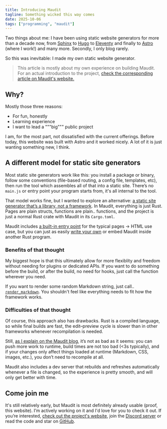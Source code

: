 ```yaml
---
title: Introducing Maudit
tagline: Something wicked this way comes
date: 2025-10-06
tags: ["programming", "maudit"]
---
```


Two things about me: I have been using static website generators for more than a decade now, from [Sphinx](https://www.sphinx-doc.org/en/master/) to [Hugo](https://gohugo.io) to [Eleventy](https://www.11ty.dev/) and finally to [Astro](https://astro.build/) (where I work!) and many more. Secondly, I only blog rarely.

So this was inevitable: I made my own static website generator.

> This article is mostly about my own experience on building Maudit. For an actual introduction to the project, [check the corresponding article on Maudit's website.](https://maudit.org/news/maudit01)

## Why?

Mostly those three reasons:

- For fun, honestly
- Learning experience
- I want to lead a """big""" public project

I am, for the most part, not dissatisfied with the current offerings. Before today, this website was built with Astro and it worked nicely. A lot of it is just wanting something new, I think.

## A different model for static site generators

Most static site generators work like this: you install a package or binary, follow some conventions (file-based routing, a config file, templates, etc), then run the tool which assembles all of that into a static site. There’s no `main.js` or entry point your program starts from, it's all internal to the tool.

That model works fine, but I wanted to explore an alternative: [a static site generator that’s a library, not a framework](https://maudit.org/docs/philosophy/#maudit-is-a-library-not-a-framework). In Maudit, everything is just Rust. Pages are plain structs, functions are plain.. functions, and the project is just a normal Rust crate with Maudit in its `Cargo.toml`.

Maudit includes [a built-in entry point](https://maudit.org/docs/entrypoint/) for the typical pages -> HTML use case, but you can just as easily [write your own](https://maudit.org/docs/library/) or embed Maudit inside another Rust program.

### Benefits of that thought

My biggest hope is that this ultimately allow for more flexiblity and freedom without needing for plugins or dedicated APIs. If you want to do something before the build, or after the build, no need for hooks, just call the function wherever you need. 

If you want to render some random Markdown string, just call.. [`render_markdown`](https://docs.rs/maudit/latest/maudit/content/markdown/fn.render_markdown.html). You shouldn't feel like everything needs to fit how the framework works.

### Difficulties of that thought

Of course, this approach also has drawbacks. Rust is a compiled language, so while final builds are fast, the edit–preview cycle is slower than in other frameworks whenever recompilation is needed.

Still, [as I explain on the Maudit blog](https://maudit.org/news/maudit-compile-time/), it’s not as bad as it seems: you can push more work to runtime, build times are not too bad (<3s typically), and if your changes only affect things loaded at runtime (Markdown, CSS, images, etc.), you don’t need to recompile at all.

Maudit also includes a dev server that rebuilds and refreshes automatically whenever a file is changed, so the experience is pretty smooth, and will only get better with time.

## Come join me

It's still relatively early, but Maudit is most definitely already usable (proof, this website). I’m actively working on it and I'd love for you to check it out. If you’re interested, [check out the project's website](https://maudit.org), join the [Discord server](https://maudit.org/chat) or read the code and star on [GitHub](https://github.com/bruits/maudit).
